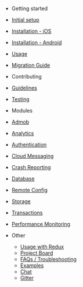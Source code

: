 - Getting started
 - [Initial setup](/v2/initial-setup)
 - [Installation - iOS](/v2/installation-ios)
 - [Installation - Android](/v2/installation-android)
 - [Usage](/v2/usage)
 - [Migration Guide](/v2/migration-guide)

- Contributing
 - [Guidelines](/v2/contributing/guidelines)
 - [Testing](/v2/contributing/testing)

- Modules
 - [Admob](/v2/modules/admob)
 - [Analytics](/v2/modules/analytics)
 - [Authentication](/v2/modules/authentication)
 - [Cloud Messaging](/v2/modules/cloud-messaging)
 - [Crash Reporting](/v2/modules/crash)
 - [Database](/v2/modules/database)
 - [Remote Config](/v2/modules/config)
 - [Storage](/v2/modules/storage)
 - [Transactions](/v2/modules/transactions)
 - [Performance Monitoring](/v2/modules/perf)

- Other
  - [Usage with Redux](/v2/redux)
  - [Project Board](https://github.com/invertase/react-native-firebase/projects)
  - [FAQs / Troubleshooting](/v2/faqs)
  - [Examples](https://github.com/invertase/react-native-firebase-examples)
  - [Chat](https://discord.gg/t6bdqMs)
  - [Gitter](https://gitter.im/invertase/react-native-firebase)

